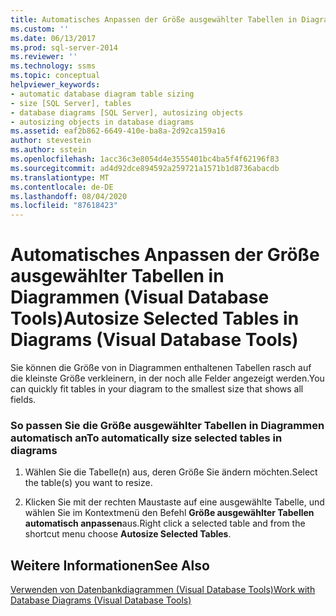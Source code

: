 ```yaml
---
title: Automatisches Anpassen der Größe ausgewählter Tabellen in Diagrammen (Visual Database Tools) | Microsoft-Dokumentation
ms.custom: ''
ms.date: 06/13/2017
ms.prod: sql-server-2014
ms.reviewer: ''
ms.technology: ssms
ms.topic: conceptual
helpviewer_keywords:
- automatic database diagram table sizing
- size [SQL Server], tables
- database diagrams [SQL Server], autosizing objects
- autosizing objects in database diagrams
ms.assetid: eaf2b862-6649-410e-ba8a-2d92ca159a16
author: stevestein
ms.author: sstein
ms.openlocfilehash: 1acc36c3e8054d4e3555401bc4ba5f4f62196f83
ms.sourcegitcommit: ad4d92dce894592a259721a1571b1d8736abacdb
ms.translationtype: MT
ms.contentlocale: de-DE
ms.lasthandoff: 08/04/2020
ms.locfileid: "87618423"
---
```

# <a name="autosize-selected-tables-in-diagrams-visual-database-tools"></a><span data-ttu-id="fd228-102">Automatisches Anpassen der Größe ausgewählter Tabellen in Diagrammen (Visual Database Tools)</span><span class="sxs-lookup"><span data-stu-id="fd228-102">Autosize Selected Tables in Diagrams (Visual Database Tools)</span></span>
  <span data-ttu-id="fd228-103">Sie können die Größe von in Diagrammen enthaltenen Tabellen rasch auf die kleinste Größe verkleinern, in der noch alle Felder angezeigt werden.</span><span class="sxs-lookup"><span data-stu-id="fd228-103">You can quickly fit tables in your diagram to the smallest size that shows all fields.</span></span>  
  
### <a name="to-automatically-size-selected-tables-in-diagrams"></a><span data-ttu-id="fd228-104">So passen Sie die Größe ausgewählter Tabellen in Diagrammen automatisch an</span><span class="sxs-lookup"><span data-stu-id="fd228-104">To automatically size selected tables in diagrams</span></span>  
  
1.  <span data-ttu-id="fd228-105">Wählen Sie die Tabelle(n) aus, deren Größe Sie ändern möchten.</span><span class="sxs-lookup"><span data-stu-id="fd228-105">Select the table(s) you want to resize.</span></span>  
  
2.  <span data-ttu-id="fd228-106">Klicken Sie mit der rechten Maustaste auf eine ausgewählte Tabelle, und wählen Sie im Kontextmenü den Befehl **Größe ausgewählter Tabellen automatisch anpassen**aus.</span><span class="sxs-lookup"><span data-stu-id="fd228-106">Right click a selected table and from the shortcut menu choose **Autosize Selected Tables**.</span></span>  
  
## <a name="see-also"></a><span data-ttu-id="fd228-107">Weitere Informationen</span><span class="sxs-lookup"><span data-stu-id="fd228-107">See Also</span></span>  
 [<span data-ttu-id="fd228-108">Verwenden von Datenbankdiagrammen &#40;Visual Database Tools&#41;</span><span class="sxs-lookup"><span data-stu-id="fd228-108">Work with Database Diagrams &#40;Visual Database Tools&#41;</span></span>](visual-database-tools.md)  
  
  
